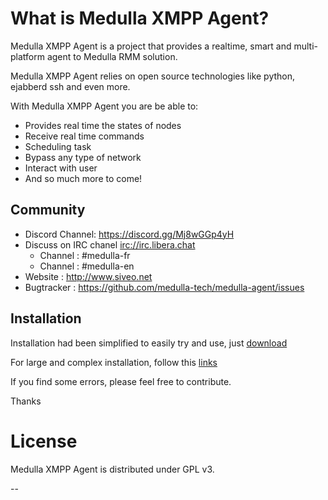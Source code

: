 # What is Medulla XMPP Agent?

Medulla XMPP Agent is a project that provides a realtime, smart and multi-platform agent to Medulla RMM solution. 

Medulla XMPP Agent relies on open source technologies like python, ejabberd ssh and even more.

With Medulla XMPP Agent you are be able to:

* Provides real time the states of nodes
* Receive real time commands
* Scheduling task
* Bypass any type of network
* Interact with user
* And so much more to come!

## Community

* Discord Channel: https://discord.gg/Mj8wGGp4yH
* Discuss on IRC chanel [irc://irc.libera.chat](https://web.libera.chat/)
  * Channel : #medulla-fr
  * Channel : #medulla-en
* Website : <http://www.siveo.net>
* Bugtracker : <https://github.com/medulla-tech/medulla-agent/issues>

## Installation

Installation had been simplified to easily try and use, just [download](https://medulla-tech.io/telecharger-medulla/)

For large and complex installation, follow this [links](https://github.com/medulla-tech/integration//blob/main/README.md)

If you find some errors, please feel free to contribute.

Thanks
   
# License

Medulla XMPP Agent is distributed under GPL v3. 

--
